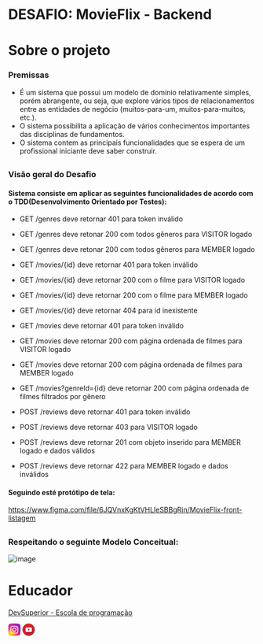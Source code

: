 # DESAFIO: MovieFlix - Backend

# Sobre o projeto

### Premissas

- É um sistema que possui um modelo de domínio relativamente simples,
porém abrangente, ou seja, que explore vários tipos de relacionamentos entre as
entidades de negócio (muitos-para-um, muitos-para-muitos, etc.).
- O sistema possibilita a aplicação de vários conhecimentos importantes das
disciplinas de fundamentos.
- O sistema contem as principais funcionalidades que se espera de um
profissional iniciante deve saber construir.


## 

### Visão geral do Desafio

#### Sistema consiste em aplicar as seguintes funcionalidades de acordo com o TDD(Desenvolvimento Orientado por Testes):

- GET /genres deve retornar 401 para token inválido

- GET /genres deve retonar 200 com todos gêneros para VISITOR logado

- GET /genres deve retonar 200 com todos gêneros para MEMBER logado

- GET /movies/{id} deve retornar 401 para token inválido

- GET /movies/{id} deve retornar 200 com o filme para VISITOR logado

- GET /movies/{id} deve retornar 200 com o filme para MEMBER logado

- GET /movies/{id} deve retornar 404 para id inexistente

- GET /movies deve retornar 401 para token inválido

- GET /movies deve retornar 200 com página ordenada de filmes para VISITOR logado

- GET /movies deve retornar 200 com página ordenada de filmes para MEMBER logado

- GET /movies?genreId={id} deve retornar 200 com página ordenada de filmes filtrados por gênero

- POST /reviews deve retornar 401 para token inválido

- POST /reviews deve retornar 403 para VISITOR logado

- POST /reviews deve retornar 201 com objeto inserido para MEMBER logado e dados válidos

- POST /reviews deve retornar 422 para MEMBER logado e dados inválidos

#### Seguindo esté protótipo de tela:

https://www.figma.com/file/6JQVnxKgKtVHLleSBBgRin/MovieFlix-front-listagem
##

### Respeitando o seguinte Modelo Conceitual:

![image](https://github.com/PauloSergioo/Desafio-MovieFlix/assets/88008441/fefa4dda-2d03-4c61-8f48-91fe42a1f27c)


# Educador

[DevSuperior - Escola de programação](https://devsuperior.com.br/)

[![DevSuperior no Instagram](https://raw.githubusercontent.com/devsuperior/bds-assets/main/ds/ig-icon.png)](https://instagram.com/devsuperior.ig) ![DevSuperior no Youtube](https://raw.githubusercontent.com/devsuperior/bds-assets/main/ds/yt-icon.png)

